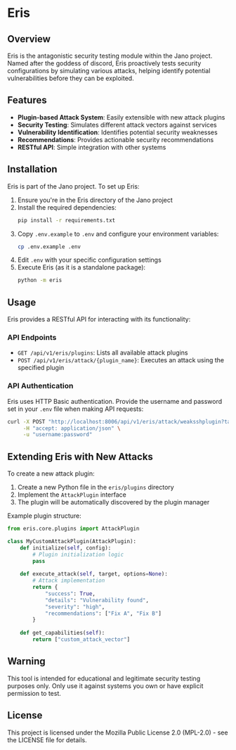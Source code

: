 # Eris

## Overview
Eris is the antagonistic security testing module within the Jano project. Named after the goddess of discord, Eris proactively tests security configurations by simulating various attacks, helping identify potential vulnerabilities before they can be exploited.

## Features
- **Plugin-based Attack System**: Easily extensible with new attack plugins
- **Security Testing**: Simulates different attack vectors against services
- **Vulnerability Identification**: Identifies potential security weaknesses
- **Recommendations**: Provides actionable security recommendations
- **RESTful API**: Simple integration with other systems

## Installation
Eris is part of the Jano project. To set up Eris:

1. Ensure you're in the Eris directory of the Jano project
2. Install the required dependencies:
   ```bash
   pip install -r requirements.txt
   ```
3. Copy `.env.example` to `.env` and configure your environment variables:
   ```bash
   cp .env.example .env
   ```
4. Edit `.env` with your specific configuration settings
5. Execute Eris (as it is a standalone package):
   ```bash
   python -m eris
   ```

## Usage
Eris provides a RESTful API for interacting with its functionality:

### API Endpoints
- `GET /api/v1/eris/plugins`: Lists all available attack plugins
- `POST /api/v1/eris/attack/{plugin_name}`: Executes an attack using the specified plugin

### API Authentication
Eris uses HTTP Basic authentication. Provide the username and password set in your `.env` file when making API requests:

```bash
curl -X POST "http://localhost:8006/api/v1/eris/attack/weaksshplugin?target=192.168.1.1" \
     -H "accept: application/json" \
     -u "username:password"
```

## Extending Eris with New Attacks
To create a new attack plugin:

1. Create a new Python file in the `eris/plugins` directory
2. Implement the `AttackPlugin` interface
3. The plugin will be automatically discovered by the plugin manager

Example plugin structure:
```python
from eris.core.plugins import AttackPlugin

class MyCustomAttackPlugin(AttackPlugin):
    def initialize(self, config):
        # Plugin initialization logic
        pass
        
    def execute_attack(self, target, options=None):
        # Attack implementation
        return {
            "success": True,
            "details": "Vulnerability found",
            "severity": "high",
            "recommendations": ["Fix A", "Fix B"]
        }
        
    def get_capabilities(self):
        return ["custom_attack_vector"]
```

## Warning
This tool is intended for educational and legitimate security testing purposes only. Only use it against systems you own or have explicit permission to test.

## License
This project is licensed under the Mozilla Public License 2.0 (MPL-2.0) - see the LICENSE file for details.